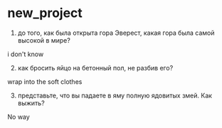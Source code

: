 # new_project
1) до того, как была открыта гора Эверест, какая гора была самой высокой в мире?

i don't know

2) как бросить яйцо на бетонный пол, не разбив его?

wrap into the soft clothes

3) представьте, что вы падаете в яму полную ядовитых змей. Как выжить?

No way